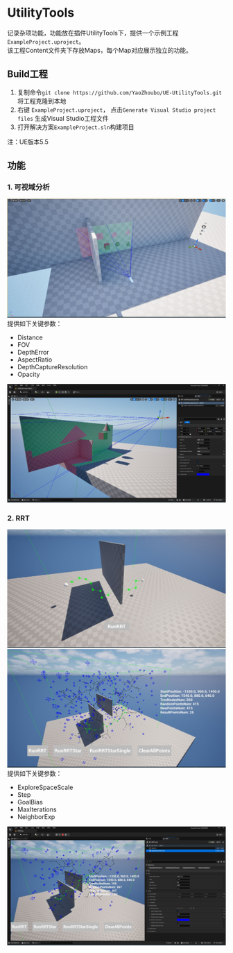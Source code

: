 # UtilityTools
记录杂项功能，功能放在插件UtilityTools下，提供一个示例工程`ExampleProject.uproject`。  
该工程Content文件夹下存放Maps，每个Map对应展示独立的功能。
## Build工程
1. 复制命令`git clone https://github.com/YaoZhoubo/UE-UtilityTools.git`将工程克隆到本地
2. 右键 `ExampleProject.uproject`， 点击`Generate Visual Studio project files` 生成Visual Studio工程文件
3. 打开解决方案`ExampleProject.sln`构建项目  

注：UE版本5.5
## 功能
### 1. 可视域分析
![可视域分析示例图1](Plugins/UtilityTools/Resources/VisibilityAnalysis-1.jpg)
提供如下关键参数：
* Distance
* FOV
* DepthError
* AspectRatio
* DepthCaptureResolution
* Opacity

![可视域分析示例图2](Plugins/UtilityTools/Resources/VisibilityAnalysis-2.jpg)

### 2. RRT
![RRT示例图1](Plugins/UtilityTools/Resources/RRT-1.jpg)
![RRT示例图2](Plugins/UtilityTools/Resources/RRT-2.jpg)
提供如下关键参数：
* ExploreSpaceScale
* Step
* GoalBias
* MaxIterations
* NeighborExp

![RRT示例图3](Plugins/UtilityTools/Resources/RRT-3.jpg)